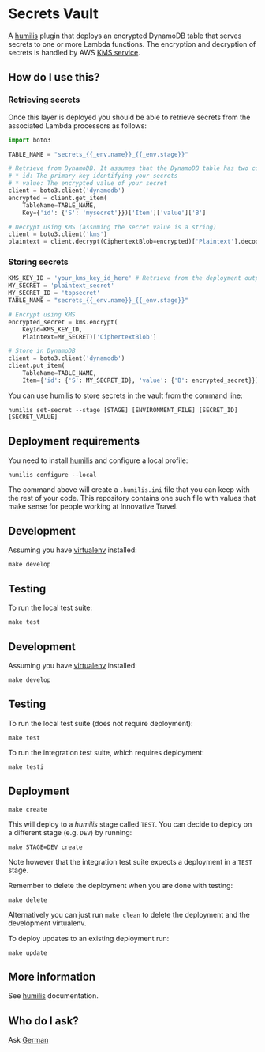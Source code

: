 Secrets Vault
==================

A [humilis][humilis] plugin that deploys an encrypted DynamoDB table that
serves secrets to one or more Lambda functions. The encryption and decryption
of secrets is handled by AWS [KMS service][kms].

[humilis]: https://github.com/InnovativeTravel/humilis
[kms]: https://aws.amazon.com/kms/
[dynamodb]: https://aws.amazon.com/dynamodb/


## How do I use this?


### Retrieving secrets 

Once this layer is deployed you should be able to retrieve secrets from the
associated Lambda processors as follows:

```python
import boto3

TABLE_NAME = "secrets_{{_env.name}}_{{_env.stage}}"

# Retrieve from DynamoDB. It assumes that the DynamoDB table has two columns:
# * id: The primary key identifying your secrets
# * value: The encrypted value of your secret
client = boto3.client('dynamodb')
encrypted = client.get_item(
    TableName=TABLE_NAME,
    Key={'id': {'S': 'mysecret'}})['Item']['value']['B']

# Decrypt using KMS (assuming the secret value is a string)
client = boto3.client('kms')
plaintext = client.decrypt(CiphertextBlob=encrypted)['Plaintext'].decode()
```


### Storing secrets

```python
KMS_KEY_ID = 'your_kms_key_id_here' # Retrieve from the deployment outputs
MY_SECRET = 'plaintext_secret'
MY_SECRET_ID = 'topsecret'
TABLE_NAME = "secrets_{{_env.name}}_{{_env.stage}}"

# Encrypt using KMS
encrypted_secret = kms.encrypt(
    KeyId=KMS_KEY_ID, 
    Plaintext=MY_SECRET)['CiphertextBlob']

# Store in DynamoDB
client = boto3.client('dynamodb')
client.put_item(
    TableName=TABLE_NAME, 
    Item={'id': {'S': MY_SECRET_ID}, 'value': {'B': encrypted_secret}})
```

You can use [humilis][humilis] to store secrets in the vault from the command
line:

```
humilis set-secret --stage [STAGE] [ENVIRONMENT_FILE] [SECRET_ID] [SECRET_VALUE]
```


## Deployment requirements

You need to install [humilis][humilis] and configure a local profile:

```
humilis configure --local
```

The command above will create a `.humilis.ini` file that you can keep with the
rest of your code. This repository contains one such file with values that make
sense for people working at Innovative Travel.


## Development

Assuming you have [virtualenv][venv] installed:

[venv]: https://virtualenv.readthedocs.org/en/latest/

```
make develop
```


## Testing

To run the local test suite:

```
make test
```


## Development

Assuming you have [virtualenv][virtualenv] installed:

[virtualenv]: https://virtualenv.readthedocs.org/en/latest/

```
make develop
```


## Testing

To run the local test suite (does not require deployment):

```
make test
```

To run the integration test suite, which requires deployment:

```
make testi
```


## Deployment

```
make create 
```

This will deploy to a _humilis_ stage called `TEST`. You can decide
to deploy on a different stage (e.g. `DEV`) by running:

```
make STAGE=DEV create
```

Note however that the integration test suite expects a deployment in a
`TEST` stage.

Remember to delete the deployment when you are done with testing:

```
make delete
```

Alternatively you can just run `make clean` to delete the deployment and the
development virtualenv.

To deploy updates to an existing deployment run:

```
make update
```


## More information

See [humilis][humilis] documentation.


## Who do I ask?

Ask [German](mailto:german@innovativetravel.eu)
